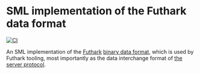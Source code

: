# SML implementation of the Futhark data format

[![CI](https://github.com/diku-dk/futhark-data-sml/workflows/build/badge.svg)](https://github.com/diku-dk/futhark-data-sml/actions)

An SML implementation of the [Futhark](https://futhark-lang.org)
[binary data
format](https://futhark.readthedocs.io/en/latest/binary-data-format.html),
which is used by Futhark tooling, most importantly as the data
interchange format of [the server
protocol](https://futhark.readthedocs.io/en/latest/server-protocol.html).
